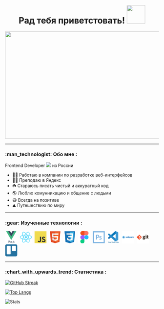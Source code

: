 <h1 align="center">                  
 Рад тебя приветстовать!     
  <img src="https://media.giphy.com/media/hvRJCLFzcasrR4ia7z/giphy.gif" width="60px" height="60px" />
</h1> 
<div id="header" align="center" >
  <img src="https://media.giphy.com/media/qgQUggAC3Pfv687qPC/giphy.gif" width="700" height="350" />
</div> 
       
---  
 
<h3> :man_technologist: Обо мне : 
</h3>
<p>
Frontend Developer <img src="https://media.giphy.com/media/WUlplcMpOCEmTGBtBW/giphy.gif" width="30"> из России
</p>

- :man_student: Работаю в компании по разработке веб-интерфейсов
- :man_student: Преподаю в Яндекс
- :shamrock: Стараюсь писать чистый и аккуратный код
- :earth_americas: Люблю комунникацию и общение с людьми
- :smiley: Всегда на позитиве
- :mountain: Путешествию по миру
--- 
<h3> 	:gear: Изученные технологии : 
</h3>
<div>
  <img src="https://github.com/DmitriyMGN/DmitriyMGN/blob/main/icons/vuejs-original-wordmark.svg" title="Vue" alt="Vue" width="40" height="40"/>&nbsp;
  <img src="https://github.com/DmitriyMGN/DmitriyMGN/blob/main/icons/react-original.svg" title="React" alt="React" width="40" height="40"/>&nbsp;
  <img src="https://github.com/DmitriyMGN/DmitriyMGN/blob/main/icons/javascript-original.svg" title="icon" alt="icon" width="40" height="40"/>&nbsp;
  <img src="https://github.com/DmitriyMGN/DmitriyMGN/blob/main/icons/html5-original.svg" title="icon" alt="icon" width="40" height="40"/>&nbsp;
  <img src="https://github.com/DmitriyMGN/DmitriyMGN/blob/main/icons/css3-original.svg" title="icon" alt="icon" width="40" height="40"/>&nbsp;
  <img src="https://github.com/DmitriyMGN/DmitriyMGN/blob/main/icons/figma-original.svg" title="icon" alt="icon" width="40" height="40"/>&nbsp;
  <img src="https://github.com/DmitriyMGN/DmitriyMGN/blob/main/icons/photoshop-line.svg" title="icon" alt="icon" width="40" height="40"/>&nbsp;
  <img src="https://github.com/DmitriyMGN/DmitriyMGN/blob/main/icons/vscode-original-wordmark.svg" title="Vscode" alt="Vscode" width="40" height="40"/>&nbsp;
  <img src="https://github.com/DmitriyMGN/DmitriyMGN/blob/main/icons/webpack-original-wordmark.svg" title="icon" alt="icon" width="40" height="40"/>&nbsp;
  <img src="https://github.com/DmitriyMGN/DmitriyMGN/blob/main/icons/git-original-wordmark.svg" title="icon" alt="icon" width="40" height="40"/>&nbsp;
  <img src="https://github.com/DmitriyMGN/DmitriyMGN/blob/main/icons/trello-plain.svg" title="icon" alt="icon" width="40" height="40"/>&nbsp;
  
 </div>
 
 ---
 
 <h3> 	:chart_with_upwards_trend: Статистика : 
</h3>

[![GitHub Streak](http://github-readme-streak-stats.herokuapp.com?user=DmitriyMGN&theme=dark&background=000000)](https://git.io/streak-stats)

[![Top Langs](https://github-readme-stats.vercel.app/api/top-langs/?username=DmitriyMGN&layout=compact&theme=vision-friendly-dark)](https://github.com/anuraghazra/github-readme-stats)

<div id="stats" >
  <img src="https://komarev.com/ghpvc/?username=DmitriyMGN&style=flat-square&color=blue" alt="Stats"/>
</div> 
